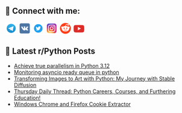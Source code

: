 ## 🔎 Connect with me:
[<img src="https://github.com/bullbesh/bullbesh/blob/main/images/Telegram.png" width="32" height="32" />](https://t.me/bullbesh)
[<img src="https://github.com/bullbesh/bullbesh/blob/main/images/VK.png" width="32" height="32" />](https://vk.com/bullbesh)
[<img src="https://github.com/bullbesh/bullbesh/blob/main/images/Twitter.png" width="32" height="32" />](https://twitter.com/bullbesh1)
[<img src="https://github.com/bullbesh/bullbesh/blob/main/images/Instagram.png" width="32" height="32" />](https://www.instagram.com/bullbesh)
[<img src="https://github.com/bullbesh/bullbesh/blob/main/images/Reddit.png" width="32" height="32" />](https://www.reddit.com/user/bullbesh)
[<img src="https://github.com/bullbesh/bullbesh/blob/main/images/YouTube.png" width="32" height="32" />](https://www.youtube.com/channel/UCtfjRs6uzgq5mfm8S06WTcg)

## 📕 Latest r/Python Posts
<!-- BLOG-POST-LIST:START -->
- [Achieve true parallelism in Python 3.12](https://www.reddit.com/r/Python/comments/1c6sdyj/achieve_true_parallelism_in_python_312/)
- [Monitoring asyncio ready queue in python](https://www.reddit.com/r/Python/comments/1c6qpbo/monitoring_asyncio_ready_queue_in_python/)
- [Transforming Images to Art with Python: My Journey with Stable Diffusion](https://www.reddit.com/r/Python/comments/1c6qf8n/transforming_images_to_art_with_python_my_journey/)
- [Thursday Daily Thread: Python Careers, Courses, and Furthering Education!](https://www.reddit.com/r/Python/comments/1c6pauh/thursday_daily_thread_python_careers_courses_and/)
- [Windows Chrome and Firefox Cookie Extractor](https://www.reddit.com/r/Python/comments/1c6n8sw/windows_chrome_and_firefox_cookie_extractor/)
<!-- BLOG-POST-LIST:END -->
